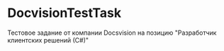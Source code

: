 # DocvisionTestTask

Тестовое задание от компании Docsvision на позицию "Разработчик клиентских решений (С#)"
